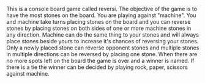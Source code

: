 This is a console board game called reversi. The objective of the game is to have the most stones on the board. You are playing against 
"machine". You and machine take turns placing stones on the board and you can reverse stones by placing stones on both sides of one or 
more machine stones in any direction. Machine can do the same thing to your stones and will always place stones beside yours to increase
it's chances of reversing your stones. Only a newly placed stone can reverse opponent stones and multiple stones in multiple directions 
can be reversed by placing one stone. When there are no more spots left on the board the game is over and a winner is named. If there is 
a tie the winner can be decided by playing rock, paper, scissors against machine. 

